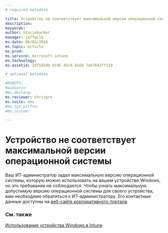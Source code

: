 ```yaml
---
# required metadata

title: Устройство не соответствует максимальной версии операционной системы | Microsoft Intune
description:
keywords:
author: Staciebarker
manager: jeffgilb
ms.date: 06/03/2016
ms.topic: article
ms.prod:
ms.service: microsoft-intune
ms.technology:
ms.assetid: 2df53b9b-9195-45c9-b5dd-7eb7642ff219

# optional metadata

#ROBOTS:
#audience:
#ms.devlang:
ms.reviewer: chrisgre
ms.suite: ems
#ms.tgt_pltfrm:
#ms.custom:

---
```



# Устройство не соответствует максимальной версии операционной системы

Ваш ИТ-администратор задал максимальную версию операционной системы, которую можно использовать на вашем устройстве Windows, но это требование не соблюдается. Чтобы узнать максимальную допустимую версию операционной системы для своего устройства, вам необходимо обратиться к ИТ-администратору. Его контактные данные доступны на [веб-сайте корпоративного портала](http://portal.manage.microsoft.com).

### См. также
[Использование устройства Windows в Intune](using-your-windows-device-with-intune.md)

<!--HONumber=Jun16_HO2-->



